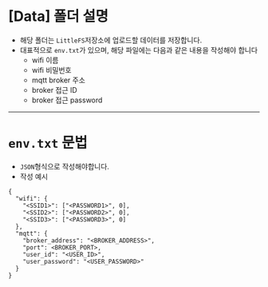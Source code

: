 # [Data] 폴더 설명
- 해당 폴더는 `LittleFS`저장소에 업로드할 데이터를 저장합니다.
- 대표적으로 `env.txt`가 있으며, 해당 파일에는 다음과 같은 내용을 작성해야 합니다
  - wifi 이름
  - wifi 비밀번호
  - mqtt broker 주소
  - broker 접근 ID
  - broker 접근 password

---
# `env.txt` 문법
- `JSON`형식으로 작성해야합니다.
- 작성 예시
```
{
  "wifi": {
    "<SSID1>": ["<PASSWORD1>", 0],
    "<SSID2>": ["<PASSWORD2>", 0],
    "<SSID3>": ["<PASSWORD3>", 0]
  },
  "mqtt": {
    "broker_address": "<BROKER_ADDRESS>",
    "port": <BROKER_PORT>,
    "user_id": "<USER_ID>",
    "user_password": "<USER_PASSWORD>"
  }
}
```

